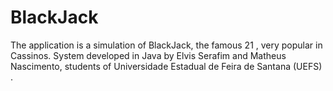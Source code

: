 # BlackJack
The application is a simulation of BlackJack, the famous 21 , very popular in Cassinos. System developed in Java by Elvis Serafim and Matheus Nascimento, students of Universidade Estadual de Feira de Santana (UEFS) .

